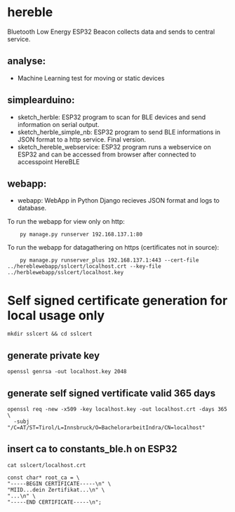 # hereble
Bluetooth Low Energy ESP32 Beacon collects data and sends to central service.

## analyse:
- Machine Learning test for moving or static devices

## simplearduino:
- sketch_herble:
    ESP32 program to scan for BLE devices and send information on serial output.
- sketch_herble_simple_nb:
    ESP32 program to send BLE informations in JSON format to a http service. Final version.
- sketch_hereble_webservice:
    ESP32 program runs a webservice on ESP32 and can be accessed from browser after connected to accesspoint HereBLE

## webapp:
- webapp:
    WebApp in Python Django recieves JSON format and logs to database.

To run the webapp for view only on http: 
```
    py manage.py runserver 192.168.137.1:80 
```

To run the webapp for datagathering on https (certificates not in source): 
```
    py manage.py runserver_plus 192.168.137.1:443 --cert-file ../hereblewebapp/sslcert/localhost.crt --key-file ../herblewebapp/sslcert/localhost.key
```


# Self signed certificate generation for local usage only
```
mkdir sslcert && cd sslcert
```
## generate private key
```
openssl genrsa -out localhost.key 2048
```
## generate self signed vertificate valid 365 days
```
openssl req -new -x509 -key localhost.key -out localhost.crt -days 365 \
  -subj "/C=AT/ST=Tirol/L=Innsbruck/O=BachelorarbeitIndra/CN=localhost"
```
## insert ca to constants_ble.h on ESP32
```
cat sslcert/localhost.crt
```
```
const char* root_ca = \
"-----BEGIN CERTIFICATE-----\n" \
"MIID...dein Zertifikat...\n" \
"...\n" \
"-----END CERTIFICATE-----\n";
```